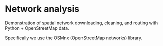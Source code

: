 # Network analysis

Demonstration of spatial network downloading, cleaning, and routing with Python + OpenStreetMap data.

Specifically we use the OSMnx (OpenStreetMap networks) library.
